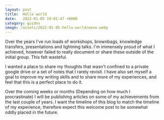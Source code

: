 ```yaml
---
layout: post
title:  Hello world
date:   2022-01-05 19:01:47 +0000
category: guides
image: /assets/2022-01-05-hello-world/wave.webp
---
```


Over the years I've run loads of workshops, brownbags, knowledge transfers, presentations and lightning talks. I'm immensely proud of what I achieved, however failed to really document or share these outside of the initial group. This felt wasteful. 

<!--more-->

I wanted a place to share my thoughts that wasn't confined to a private google drive or a set of notes that I rarely revisit. I have also set myself a goal to improve my writing skills and to share more of my experiences, and feel that this is a perfect place to do it.

Over the coming weeks or months (Depending on how much I procrastinate) I will be publishing articles on some of my achievements from the last couple of years. I want the timeline of this blog to match the timeline of my experience, therefore expect this welcome post to be somewhat oddly placed in the future.
